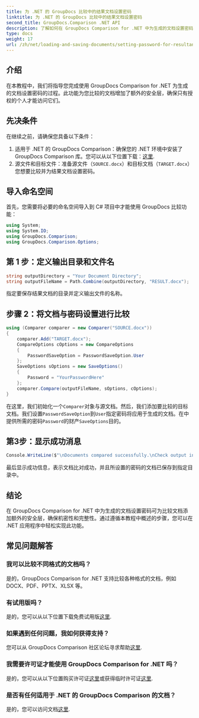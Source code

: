 ```yaml
---
title: 为 .NET 的 GroupDocs 比较中的结果文档设置密码
linktitle: 为 .NET 的 GroupDocs 比较中的结果文档设置密码
second_title: GroupDocs.Comparison .NET API
description: 了解如何在 GroupDocs Comparison for .NET 中为生成的文档设置密码。增强安全性并保护您的比较文件。
type: docs
weight: 17
url: /zh/net/loading-and-saving-documents/setting-password-for-resultant-document/
---
```

## 介绍
在本教程中，我们将指导您完成使用 GroupDocs Comparison for .NET 为生成的文档设置密码的过程。此功能为您比较的文档增加了额外的安全层，确保只有授权的个人才能访问它们。
## 先决条件
在继续之前，请确保您具备以下条件：
1. 适用于 .NET 的 GroupDocs Comparison：确保您的 .NET 环境中安装了 GroupDocs Comparison 库。您可以从以下位置下载：[这里](https://releases.groupdocs.com/comparison/net/).
2. 源文件和目标文件：准备源文件（`SOURCE.docx`）和目标文档（`TARGET.docx`）您想要比较并为结果文档设置密码。

## 导入命名空间
首先，您需要将必要的命名空间导入到 C# 项目中才能使用 GroupDocs 比较功能：
```csharp
using System;
using System.IO;
using GroupDocs.Comparison;
using GroupDocs.Comparison.Options;
```
## 第 1 步：定义输出目录和文件名
```csharp
string outputDirectory = "Your Document Directory";
string outputFileName = Path.Combine(outputDirectory, "RESULT.docx");
```
指定要保存结果文档的目录并定义输出文件的名称。
## 步骤 2：将文档与密码设置进行比较
```csharp
using (Comparer comparer = new Comparer("SOURCE.docx"))
{
    comparer.Add("TARGET.docx");
    CompareOptions cOptions = new CompareOptions
    {
        PasswordSaveOption = PasswordSaveOption.User
    };
    SaveOptions sOptions = new SaveOptions()
    {
        Password = "YourPasswordHere"
    };
    comparer.Compare(outputFileName, sOptions, cOptions);
}
```
在这里，我们初始化一个`Comparer`对象与源文档。然后，我们添加要比较的目标文档。我们设置`PasswordSaveOption`到`User`指定密码将应用于生成的文档。在中提供所需的密码`Password`的财产`SaveOptions`目的。
## 第3步：显示成功消息
```csharp
Console.WriteLine($"\nDocuments compared successfully.\nCheck output in {outputDirectory}.");
```
最后显示成功信息，表示文档比对成功，并且所设置的密码的文档已保存到指定目录中。

## 结论
在 GroupDocs Comparison for .NET 中为生成的文档设置密码可为比较文档添加额外的安全层，确保机密性和完整性。通过遵循本教程中概述的步骤，您可以在 .NET 应用程序中轻松实现此功能。
## 常见问题解答
### 我可以比较不同格式的文档吗？
是的，GroupDocs Comparison for .NET 支持比较各种格式的文档，例如 DOCX、PDF、PPTX、XLSX 等。
### 有试用版吗？
是的，您可以从以下位置下载免费试用版[这里](https://releases.groupdocs.com/).
### 如果遇到任何问题，我如何获得支持？
您可以从 GroupDocs Comparison 社区论坛寻求帮助[这里](https://forum.groupdocs.com/c/comparison/12).
### 我需要许可证才能使用 GroupDocs Comparison for .NET 吗？
是的，您可以从以下位置购买许可证[这里](https://purchase.groupdocs.com/buy)或获得临时许可证[这里](https://purchase.groupdocs.com/temporary-license/).
### 是否有任何适用于 .NET 的 GroupDocs Comparison 的文档？
是的，您可以访问文档[这里](https://reference.groupdocs.com/comparison/net/).